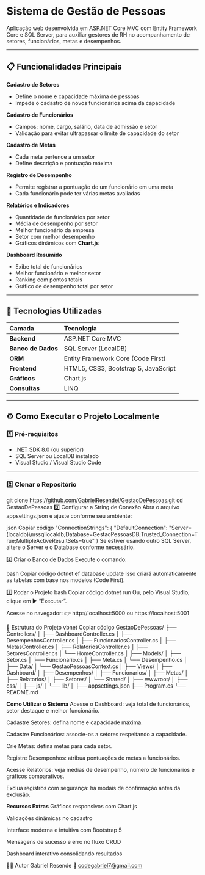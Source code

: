 # Sistema de Gestão de Pessoas

Aplicação web desenvolvida em ASP.NET Core MVC com Entity Framework Core e SQL Server, para auxiliar gestores de RH no acompanhamento de setores, funcionários, metas e desempenhos.

---

## 📋 Funcionalidades Principais

 **Cadastro de Setores** 
- Define o nome e capacidade máxima de pessoas  
- Impede o cadastro de novos funcionários acima da capacidade

 **Cadastro de Funcionários**  
- Campos: nome, cargo, salário, data de admissão e setor  
- Validação para evitar ultrapassar o limite de capacidade do setor  

 **Cadastro de Metas**  
- Cada meta pertence a um setor  
- Define descrição e pontuação máxima  

 **Registro de Desempenho**  
- Permite registrar a pontuação de um funcionário em uma meta  
- Cada funcionário pode ter várias metas avaliadas  

 **Relatórios e Indicadores**
- Quantidade de funcionários por setor  
- Média de desempenho por setor  
- Melhor funcionário da empresa  
- Setor com melhor desempenho  
- Gráficos dinâmicos com **Chart.js**

 **Dashboard Resumido**
- Exibe total de funcionários  
- Melhor funcionário e melhor setor  
- Ranking com pontos totais  
- Gráfico de desempenho total por setor  

---

## 🧰 Tecnologias Utilizadas

| Camada | Tecnologia |
|:-------|:------------|
| **Backend** | ASP.NET Core MVC |
| **Banco de Dados** | SQL Server (LocalDB) |
| **ORM** | Entity Framework Core (Code First) |
| **Frontend** | HTML5, CSS3, Bootstrap 5, JavaScript |
| **Gráficos** | Chart.js |
| **Consultas** | LINQ |

---

## ⚙️ Como Executar o Projeto Localmente

### 1️⃣ Pré-requisitos

- [.NET SDK 8.0](https://dotnet.microsoft.com/en-us/download) (ou superior)  
- SQL Server ou LocalDB instalado  
- Visual Studio / Visual Studio Code  

---

### 2️⃣ Clonar o Repositório

git clone https://github.com/GabrielResendel/GestaoDePessoas.git
cd GestaoDePessoas
3️⃣ Configurar a String de Conexão
Abra o arquivo appsettings.json e ajuste conforme seu ambiente:

json
Copiar código
"ConnectionStrings": {
  "DefaultConnection": "Server=(localdb)\\mssqllocaldb;Database=GestaoPessoasDB;Trusted_Connection=True;MultipleActiveResultSets=true"
}
Se estiver usando outro SQL Server, altere o Server e o Database conforme necessário.

4️⃣ Criar o Banco de Dados
Execute o comando:

bash
Copiar código
dotnet ef database update
Isso criará automaticamente as tabelas com base nos modelos (Code First).

5️⃣ Rodar o Projeto
bash
Copiar código
dotnet run
Ou, pelo Visual Studio, clique em ▶️ “Executar”.

Acesse no navegador:
👉 http://localhost:5000 ou https://localhost:5001

🧭 Estrutura do Projeto
vbnet
Copiar código
GestaoDePessoas/
├── Controllers/
│   ├── DashboardController.cs
│   ├── DesempenhosController.cs
│   ├── FuncionariosController.cs
│   ├── MetasController.cs
│   ├── RelatoriosController.cs
│   ├── SetoresController.cs
│   └── HomeController.cs
│
├── Models/
│   ├── Setor.cs
│   ├── Funcionario.cs
│   ├── Meta.cs
│   └── Desempenho.cs
│
├── Data/
│   └── GestaoPessoasContext.cs
│
├── Views/
│   ├── Dashboard/
│   ├── Desempenhos/
│   ├── Funcionarios/
│   ├── Metas/
│   ├── Relatorios/
│   ├── Setores/
│   └── Shared/
│
├── wwwroot/
│   ├── css/
│   ├── js/
│   └── lib/
│
├── appsettings.json
├── Program.cs
└── README.md

 **Como Utilizar o Sistema**
Acesse o Dashboard: veja total de funcionários, setor destaque e melhor funcionário.

Cadastre Setores: defina nome e capacidade máxima.

Cadastre Funcionários: associe-os a setores respeitando a capacidade.

Crie Metas: defina metas para cada setor.

Registre Desempenhos: atribua pontuações de metas a funcionários.

Acesse Relatórios: veja médias de desempenho, número de funcionários e gráficos comparativos.

Exclua registros com segurança: há modais de confirmação antes da exclusão.

 **Recursos Extras**
Gráficos responsivos com Chart.js

Validações dinâmicas no cadastro

Interface moderna e intuitiva com Bootstrap 5

Mensagens de sucesso e erro no fluxo CRUD

Dashboard interativo consolidando resultados

🧑‍💻 Autor
Gabriel Resende
📧 codegabriel7@gmail.com
